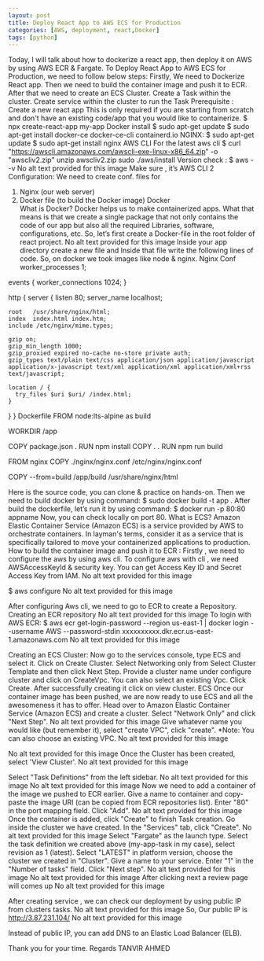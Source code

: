 ```yaml
---
layout: post
title: Deploy React App to AWS ECS for Production
categories: [AWS, deployment, react,Docker]
tags: [python]
---
```



Today, I will talk about how to dockerize a react app, then deploy it on AWS by using AWS ECR & Fargate. 
To Deploy React App to AWS ECS for Production, we need to follow below steps:
Firstly, We need to Dockerize React app.
Then we need to build the container image and push it to ECR.
After that we need to create an ECS Cluster.
Create a Task within the cluster.
Create service within the cluster to run the Task
Prerequisite : 
Create a new react app
This is only required if you are starting from scratch and don't have an existing code/app that you would like to containerize.
$ npx create-react-app my-app
Docker install
$ sudo apt-get update
$ sudo apt-get install docker-ce docker-ce-cli containerd.io
NGINX:
$  sudo apt-get update
$  sudo apt-get install nginx
AWS CLI
For the latest aws cli 
$ curl "https://awscli.amazonaws.com/awscli-exe-linux-x86_64.zip" -o "awscliv2.zip"
unzip awscliv2.zip
sudo ./aws/install
Version check : 
$ aws --v
No alt text provided for this image
Make sure , it’s AWS CLI 2 
Configuration: 
We need to create conf. files for 
1. Nginx (our web server)
2. Docker file (to build the Docker image)
Docker  
What is Docker?
Docker helps us to make containerized apps. What that means is that we create a single package that not only contains the code of our app but also all the required Libraries, software, configurations, etc.
So, let’s first create a Docker-file in the root folder of react project.
No alt text provided for this image
Inside your app directory create a new file and Inside that file write the following lines of code. So, on docker we took images like node & nginx. 
Nginx Conf
worker_processes  1;

events {
  worker_connections  1024;
}

http {
  server {
    listen 80;
    server_name  localhost;

    root   /usr/share/nginx/html;
    index  index.html index.htm;
    include /etc/nginx/mime.types;

    gzip on;
    gzip_min_length 1000;
    gzip_proxied expired no-cache no-store private auth;
    gzip_types text/plain text/css application/json application/javascript application/x-javascript text/xml application/xml application/xml+rss text/javascript;

    location / {
      try_files $uri $uri/ /index.html;
    }
  }
}
Dockerfile
FROM node:lts-alpine as build 

WORKDIR /app

COPY package.json .
RUN npm install 
COPY . .
RUN npm run build

FROM nginx
COPY ./nginx/nginx.conf /etc/nginx/nginx.conf 

COPY --from=build /app/build /usr/share/nginx/html 

Here is the source code, you can clone & practice on hands-on.
Then we need to build docker by using command:
$ sudo docker build -t app .
After build the dockerfile, let’s run it by using command:
$ docker run -p 80:80 appname 
Now, you can check locally on port 80.
What is ECS?
Amazon Elastic Container Service (Amazon ECS) is a service provided by AWS to orchestrate containers. In layman's terms, consider it as a service that is specifically tailored to move your containerized applications to production.
How to build the container image and push it to ECR : 
Firstly , we need to configure the aws by using aws cli.
To configure aws with cli , we need AWSAccessKeyId & security key. You can get Access Key ID and Secret Access Key from IAM.
No alt text provided for this image

$ aws configure 
No alt text provided for this image

After configuring Aws cli, we need to go to ECR to create a Repository. 
Creating an ECR repository 
No alt text provided for this image
To login with AWS ECR: 
$ aws ecr get-login-password --region us-east-1 | docker login --username AWS --password-stdin xxxxxxxxxx.dkr.ecr.us-east-1.amazonaws.com
No alt text provided for this image

Creating an ECS Cluster: 
Now go to the services console, type ECS and select it.
Click on Create Cluster.
Select Networking only from Select Cluster Template and then click Next Step.
Provide a cluster name under configure cluster and click on CreateVpc. You can also select an existing Vpc.
Click Create.
After successfully creating it click on view cluster.
ECS
Once our container image has been pushed, we are now ready to use ECS and all the awesomeness it has to offer. Head over to Amazon Elastic Container Service (Amazon ECS) and create a cluster.
Select "Network Only" and click "Next Step".
No alt text provided for this image
Give whatever name you would like (but remember it), select "create VPC", click "create".
*Note: You can also choose an existing VPC.
No alt text provided for this image


No alt text provided for this image
Once the Cluster has been created, select 'View Cluster'.
No alt text provided for this image

Select "Task Definitions" from the left sidebar.
No alt text provided for this image
No alt text provided for this image
Now we need to add a container of the image we pushed to ECR earlier. Give a name to container and copy-paste the image URI (can be copied from ECR repositories list). Enter "80" in the port mapping field. Click "Add".
No alt text provided for this image
Once the container is added, click "Create" to finish Task creation.
Go inside the cluster we have created. In the "Services" tab, click "Create".
No alt text provided for this image
Select "Fargate" as the launch type. Select the task definition we created above (my-app-task in my case), select revision as 1 (latest). Select "LATEST" in platform version, choose the cluster we created in "Cluster". Give a name to your service. Enter "1" in the "Number of tasks" field. Click "Next step".
No alt text provided for this image
No alt text provided for this image
After clicking next a review page will comes up
No alt text provided for this image

After creating service , we can check our deployment by using public IP from clusters tasks.
No alt text provided for this image
So, Our public IP is http://3.87.231.104/
No alt text provided for this image

Instead of public IP, you can add DNS to an Elastic Load Balancer (ELB).

Thank you for your time.
Regards
TANVIR AHMED